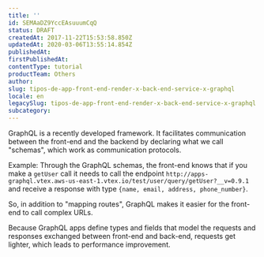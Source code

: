```yaml
---
title: ''
id: SEMAaDZ9YccEAsuuumCqQ
status: DRAFT
createdAt: 2017-11-22T15:53:58.850Z
updatedAt: 2020-03-06T13:55:14.854Z
publishedAt: 
firstPublishedAt: 
contentType: tutorial
productTeam: Others
author: 
slug: tipos-de-app-front-end-render-x-back-end-service-x-graphql
locale: en
legacySlug: tipos-de-app-front-end-render-x-back-end-service-x-graphql
subcategory: 
---
```


GraphQL is a recently developed framework. It facilitates communication between the front-end and the backend by declaring what we call "schemas", which work as communication protocols.

Example: Through the GraphQL schemas, the front-end knows that if you make a `getUser` call it needs to call the endpoint `http://apps-graphql.vtex.aws-us-east-1.vtex.io/test/user/query/getUser?__v=0.9.1` and receive a response with type `{name, email, address, phone_number}`.

So, in addition to "mapping routes", GraphQL makes it easier for the front-end to call complex URLs.

Because GraphQL apps define types and fields that model the requests and responses exchanged between front-end and back-end, requests get lighter, which leads to performance improvement.
